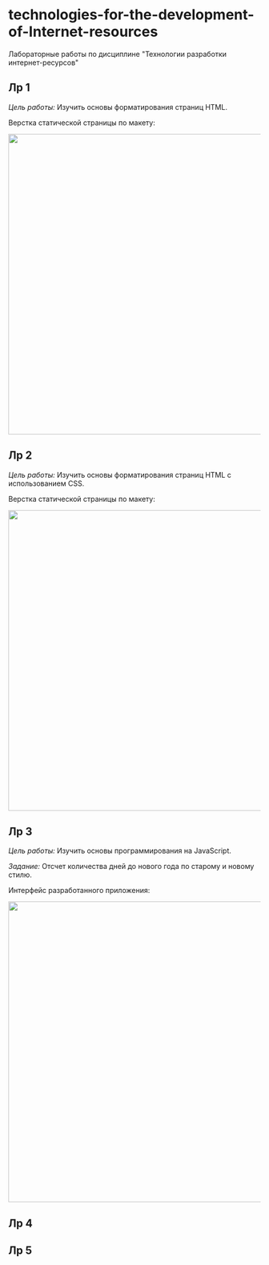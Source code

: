 # technologies-for-the-development-of-Internet-resources
Лабораторные работы по дисциплине "Технологии разработки интернет-ресурсов"

## Лр 1
*Цель работы:* Изучить основы форматирования страниц HTML.

Верстка статической страницы по макету:

<img src="https://user-images.githubusercontent.com/62702062/154835499-9350abe6-d451-4cc3-95a2-0907d469a117.png" width="600">

## Лр 2
*Цель работы:* Изучить основы форматирования страниц HTML c использованием CSS.

Верстка статической страницы по макету:

<img src="https://user-images.githubusercontent.com/62702062/154909518-48c00189-d811-49da-bbd7-f9a9fe37d239.png" width="600">

## Лр 3
*Цель работы:* Изучить основы программирования на JavaScript.

*Задание:* Отсчет количества дней до нового года по старому и новому стилю.

Интерфейс разработанного приложения:

<img src="https://user-images.githubusercontent.com/62702062/155132180-2dd20b79-5e4a-4a09-8f0d-aafa86120971.png" width="600">


## Лр 4

## Лр 5
